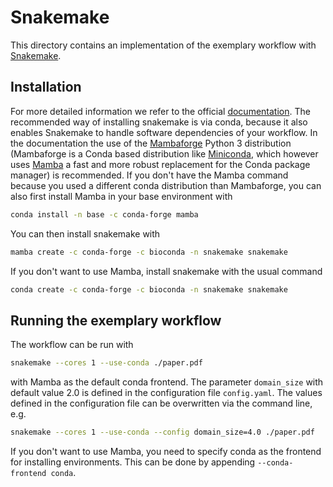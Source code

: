 # Snakemake
This directory contains an implementation of the exemplary workflow with [Snakemake](https://snakemake.github.io/).

## Installation
For more detailed information we refer to the official [documentation](https://snakemake.readthedocs.io/en/stable/getting_started/installation.html).
The recommended way of installing snakemake is via conda, because it also enables Snakemake
to handle software dependencies of your workflow.
In the documentation the use of the [Mambaforge](https://github.com/conda-forge/miniforge#mambaforge) Python 3 distribution (Mambaforge is a Conda based distribution like [Miniconda](https://docs.conda.io/en/latest/miniconda.html), which however uses [Mamba](https://github.com/mamba-org/mamba) a fast and more robust replacement for the Conda package manager) is recommended.
If you don't have the Mamba command because you used a different conda distribution than Mambaforge, you can also first install Mamba in your base environment with
```sh
conda install -n base -c conda-forge mamba
```
You can then install snakemake with
```sh
mamba create -c conda-forge -c bioconda -n snakemake snakemake
```
If you don't want to use Mamba, install snakemake with the usual command
```sh
conda create -c conda-forge -c bioconda -n snakemake snakemake
```

## Running the exemplary workflow
The workflow can be run with
```sh
snakemake --cores 1 --use-conda ./paper.pdf
```
with Mamba as the default conda frontend.
The parameter `domain_size` with default value 2.0 is defined in the configuration file `config.yaml`.
The values defined in the configuration file can be overwritten via the command line, e.g.
```sh
snakemake --cores 1 --use-conda --config domain_size=4.0 ./paper.pdf
```
If you don't want to use Mamba, you need to specify conda as the frontend for installing environments.
This can be done by appending `--conda-frontend conda`.
